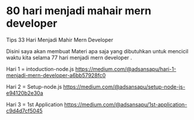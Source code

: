 # 80 hari menjadi mahair mern developer
Tips 33 Hari Menjadi Mahir Mern Developer

Disini saya akan membuat Materi apa saja yang dibutuhkan untuk mencicil waktu kita selama 77 hari menjadi mern developer .

Hari 1 = intoduction-node.js
https://medium.com/@adsansapu/hari-1-menjadi-mern-developer-a6bb57928fc0

Hari 2 = Setup-node.js
https://medium.com/@adsansapu/setup-node-js-e94120b2e30a

Hari 3 =  1st Application
https://medium.com/@adsansapu/1st-application-c9d4d7cf5045


